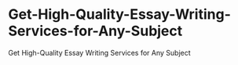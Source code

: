 # Get-High-Quality-Essay-Writing-Services-for-Any-Subject
Get High-Quality Essay Writing Services for Any Subject
